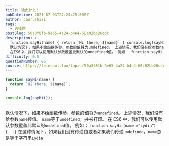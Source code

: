 ```yaml
---
title: 输出什么?
pubDatetime: 2021-07-03T22:24:25.000Z
author: caorushizi
tags:
  - 选择题
postSlug: 50a3f8fb-9e65-4a24-b4e4-60c02bb26cdc
description: >-
  function sayHi(name) { return `Hi there, ${name}` } console.log(sayHi())
  默认情况下，如果不给函数传参，参数的值将为undefined。 上述情况，我们没有给参数name传值。 name等于undefined，并被打印。
  在ES6中，我们可以使用默认参数覆盖此默认的undefined值。 例如： function sayHi（
difficulty: 0.5
questionNumber: 86
source: https://fe.ecool.fun/topic/50a3f8fb-9e65-4a24-b4e4-60c02bb26cdc
---
```


```javascript
function sayHi(name) {
  return `Hi there, ${name}`;
}

console.log(sayHi());
```

---

默认情况下，如果不给函数传参，参数的值将为`undefined`。 上述情况，我们没有给参数`name`传值。 `name`等于`undefined`，并被打印。
在 ES6 中，我们可以使用默认参数覆盖此默认的`undefined`值。 例如：
`function sayHi（name =“Lydia”）{...}`
在这种情况下，如果我们没有传递值或者如果我们传递`undefined`，`name`总是等于字符串`Lydia`
